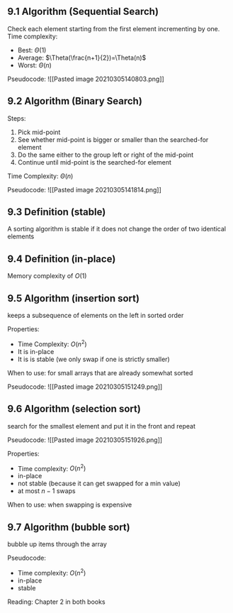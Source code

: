 ## 9.1 Algorithm (Sequential Search)
Check each element starting from the first element incrementing by one.
Time complexity:
- Best: $\Theta(1)$
- Average: $\Theta(\frac{n+1}{2})=\Theta(n)$
- Worst: $\Theta(n)$


Pseudocode:
![[Pasted image 20210305140803.png]]

## 9.2 Algorithm (Binary Search)
Steps:
1. Pick mid-point
2. See whether mid-point is bigger or smaller than the searched-for element
3. Do the same either to the group left or right of the mid-point
4. Continue until mid-point is the searched-for element

Time Complexity: $\Theta (n)$

Pseudocode:
![[Pasted image 20210305141814.png]]

## 9.3 Definition (stable)
A sorting algorithm is stable if it does not change the order of two identical elements

## 9.4 Definition (in-place)
Memory complexity of $O(1)$

## 9.5 Algorithm (insertion sort)
keeps a subsequence of elements on the left in sorted order

Properties:
- Time Complexity: $O(n^2)$
- It is in-place
- It is is stable (we only swap if one is strictly smaller)

When to use: for small arrays that are already somewhat sorted

Pseudocode:
![[Pasted image 20210305151249.png]]

## 9.6 Algorithm (selection sort)
search for the smallest element and put it in the front and repeat

Pseudocode:
![[Pasted image 20210305151926.png]]

Properties:
- Time complexity: $O(n^2)$
- in-place
- not stable (because it can get swapped for a min value)
- at most $n-1$ swaps

When to use: when swapping is expensive

## 9.7 Algorithm (bubble sort)
bubble up items through the array

Pseudocode:
- Time complexity: $O(n^2)$
- in-place
- stable

Reading: Chapter 2 in both books